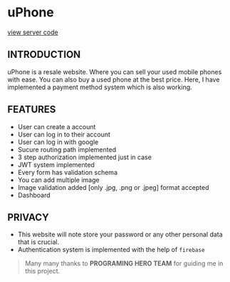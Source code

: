 # uPhone

[view server code]([https://uphone-339a9.web.app/](https://github.com/prosenjit-singha/uPhone-server.git))

## INTRODUCTION

uPhone is a resale website. Where you can sell your used mobile phones with ease. You can also buy a used phone at the best price. Here, I have implemented a payment method system which is also working.

## FEATURES

- User can create a account
- User can log in to their account
- User can log in with google
- Sucure routing path implemented
- 3 step authorization implemented just in case
- JWT system implemented
- Every form has validation schema
- You can add multiple image
- Image validation added [only .jpg, .png or .jpeg] format accepted
- Dashboard

## PRIVACY

- This website will note store your password or any other personal data that is crucial.
- Authentication system is implemented with the help of `firebase`

> Many many thanks to **PROGRAMING HERO TEAM** for guiding me in this project.

